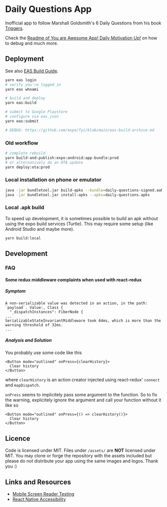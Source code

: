 # Daily Questions App

Inofficial app to follow Marshall Goldsmith's 6 Daily Questions from his book [Triggers](https://marshallgoldsmith.com/book-page-triggers/).

Check the [Readme of You are Awesome App! Daily Motivation Up!](https://github.com/proSingularity/you-are-awesome-app) on how to debug and much more.

## Deployment

See also [EAS Build Guide](https://docs.expo.dev/build/setup/).

```sh
yarn eas login
# verify you're logged in
yarn eas whoami

# build and deploy
yarn eas:build

# submit to Google Playstore
# configure via eas.json
yarn eas:submit

# DEBUG: https://github.com/expo/fyi/blob/main/eas-build-archive.md
```

### Old workflow

```sh
# complete rebuild
yarn build-and-publish:expo:android:app-bundle:prod
# or alternatively do an OTA update
yarn deploy:ota:prod
```

### Local installation on phone or emulator

```sh
java -jar bundletool.jar build-apks --bundle=daily-questions-signed.aab --output=daily-questions.apks --mode=universal
java -jar bundletool.jar install-apks --apks=daily-questions.apks
```

### Local .apk build

To speed up development, it is sometimes possible to build an apk without using the expo build services (Turtle). This may require some setup (like Android Studio and maybe more).

```sh
yarn build:local
```

## Development

### FAQ

#### Some redux middleware complaints when used with react-redux

##### Symptom

```log
A non-serializable value was detected in an action, in the path: `payload`. Value:, Class {
  "_dispatchInstances": FiberNode {
...
SerializableStateInvariantMiddleware took 64ms, which is more than the warning threshold of 32ms.
...
```

##### Analysis and Solution

You probably use some code like this

```tsx
<Button mode="outlined" onPress={clearHistory}>
  Clear history
</Button>
```

where `clearHistory` is an action creator injected using react-redux' `connect` and `mapDispatch`.

`onPress` seems to implicitely pass some argument to the function. So to fix the warning, explicitely ignore the argument and call your function without it like so

```tsx
<Button mode="outlined" onPress={() => clearHistory()}>
  Clear history
</Button>
```

## Licence

Code is licensed under MIT. Files under `/assets/` are **NOT** licensed under MIT. You may clone or forge the repository with the assets included but please do not distribute your app using the same images and logos. Thank you :)

## Links and Resources

- [Mobile Screen Reader Testing](https://scottvinkle.me/blogs/work/mobile-screen-reader-testing)
- [React Native Accessibility](https://www.shopify.com/partners/blog/react-native-accessibility)

